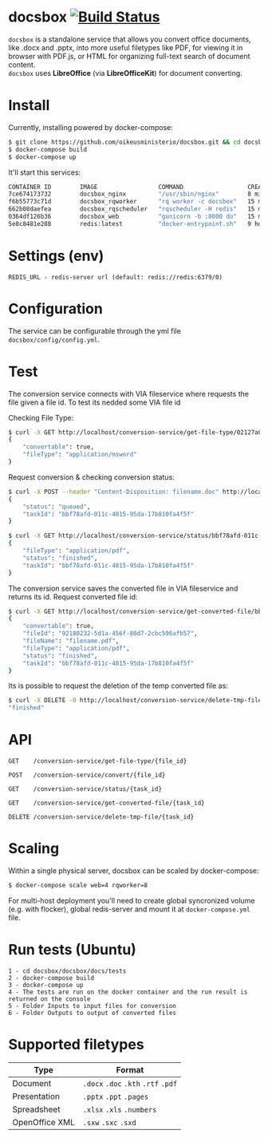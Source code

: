 # docsbox [![Build Status](https://travis-ci.org/dveselov/docsbox.svg?branch=master)](https://travis-ci.org/dveselov/docsbox)

`docsbox` is a standalone service that allows you convert office documents, like .docx and .pptx, into more useful filetypes like PDF, for viewing it in browser with PDF.js, or HTML for organizing full-text search of document content.  
`docsbox` uses **LibreOffice** (via **LibreOfficeKit**) for document converting.

# Install
Currently, installing powered by docker-compose:

```bash
$ git clone https://github.com/oikeusministerio/docsbox.git && cd docsbox
$ docker-compose build
$ docker-compose up
```


It'll start this services:

```bash
CONTAINER ID        IMAGE                 COMMAND                  CREATED             STATUS              PORTS                    NAMES
7ce674173732        docsbox_nginx         "/usr/sbin/nginx"        8 minutes ago       Up 8 minutes        0.0.0.0:80->80/tcp       docsbox_nginx_1
f6b55773c71d        docsbox_rqworker      "rq worker -c docsbox"   15 minutes ago      Up 8 minutes                                 docsbox_rqworker_1
662b08daefea        docsbox_rqscheduler   "rqscheduler -H redis"   15 minutes ago      Up 8 minutes                                 docsbox_rqscheduler_1
0364df126b36        docsbox_web           "gunicorn -b :8000 do"   15 minutes ago      Up 8 minutes        8000/tcp                 docsbox_web_1
5e8c8481e288        redis:latest          "docker-entrypoint.sh"   9 hours ago         Up 8 minutes        0.0.0.0:6379->6379/tcp   docsbox_redis_1
```

# Settings (env)
```
REDIS_URL - redis-server url (default: redis://redis:6379/0)
```

# Configuration
The service can be configurable through the yml file `docsbox/config/config.yml`.

# Test
The conversion service connects with VIA fileservice where requests the file given a file id. To test its nedded some VIA file id

Checking File Type:
```bash
$ curl -X GET http://localhost/conversion-service/get-file-type/02127a06-d078-4935-a6f9-b7cbdbff4959
{
    "convertable": true,
    "fileType": "application/msword"
}
```

Request conversion & checking conversion status:
```bash
$ curl -X POST --header "Content-Disposition: filename.doc" http://localhost/conversion-service/convert/02127a06-d078-4935-a6f9-b7cbdbff4959
{
    "status": "queued",
    "taskId": "bbf78afd-011c-4815-95da-17b810fa4f5f"
}

$ curl -X GET http://localhost/conversion-service/status/bbf78afd-011c-4815-95da-17b810fa4f5f
{
    "fileType": "application/pdf",
    "status": "finished",
    "taskId": "bbf78afd-011c-4815-95da-17b810fa4f5f"
}
```

The conversion service saves the converted file in VIA fileservice and returns its id.
Request converted file id:
```bash
$ curl -X GET http://localhost/conversion-service/get-converted-file/bbf78afd-011c-4815-95da-17b810fa4f5f
{
    "convertable": true,
    "fileId": "92180232-5d1a-456f-80d7-2cbc596afb57",
    "fileName": "filename.pdf",
    "fileType": "application/pdf",
    "status": "finished",
    "taskId": "bbf78afd-011c-4815-95da-17b810fa4f5f"
}
```

Its is possible to request the deletion of the temp converted file as:
```bash
$ curl -X DELETE -O http://localhost/conversion-service/delete-tmp-file/bbf78afd-011c-4815-95da-17b810fa4f5f
"finished"
```

# API
```
GET    /conversion-service/get-file-type/{file_id}

POST   /conversion-service/convert/{file_id}

GET    /conversion-service/status/{task_id}

GET    /conversion-service/get-converted-file/{task_id}

DELETE /conversion-service/delete-tmp-file/{task_id}
```

# Scaling
Within a single physical server, docsbox can be scaled by docker-compose:
```bash
$ docker-compose scale web=4 rqworker=8
```
For multi-host deployment you'll need to create global syncronized volume (e.g. with flocker), global redis-server and mount it at `docker-compose.yml` file.


# Run tests (Ubuntu)
```
1 - cd docsbox/docsbox/docs/tests
2 - docker-compose build
3 - docker-compose up
4 - The tests are run on the docker container and the run result is returned on the console
5 - Folder Inputs to input files for conversion
6 - Folder Outputs to output of converted files
```

# Supported filetypes
| Type           | Format                              | 
| ---------------|------------------------------------ |
| Document       | `.docx` `.doc` `.kth` `.rtf` `.pdf` |
| Presentation   | `.pptx` `.ppt` `.pages`             |
| Spreadsheet    | `.xlsx` `.xls` `.numbers`           |
| OpenOffice XML | `.sxw` `.sxc` `.sxd`                |
